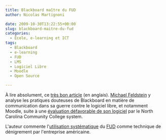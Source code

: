 ```yaml
---
title: Blackboard maître du FUD
author: Nicolas Martignoni

date: 2009-10-30T13:22:55+00:00
slug: blackboard-maitre-du-fud
categories:
  - École, e-learning et ICT
tags:
  - Blackboard
  - e-learning
  - FUD
  - LMS
  - Logiciel Libre
  - Moodle
  - Open Source

---
```

À lire absolument, ce [très bon article][1] (en anglais). [Michael Feldstein][2] y analyse les pratiques douteuses de Blackboard en matière de communication dans sa guerre contre le logiciel libre, et notamment Moodle, suite à une [évaluation défavorable de son logiciel][3] par le North Carolina Community College system.

L'auteur commente l'[utilisation systématique][4] du [FUD][5] comme technique de dénigrement par l'entreprise américaine.

 [1]: http://mfeldstein.com/blackboards-response-to-open-source-fear-uncertainty-doubt/
 [2]: http://mfeldstein.com/
 [3]: http://oscmoodlereport.files.wordpress.com/2009/08/osc_full_report.pdf
 [4]: http://oscmoodlereport.files.wordpress.com/2009/10/ncccs-and-blackboard-report-october-2009.pdf
 [5]: https://fr.wikipedia.org/wiki/FUD

<!--more-->
